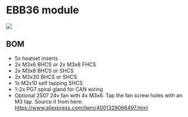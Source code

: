 # EBB36 module

![](https://user-images.githubusercontent.com/37978198/214070426-d316af5a-a321-442a-a994-74c1a1a0f4a6.png)

## BOM

*   5x heatset inserts
*   2x M3x6 BHCS or 2x M3x8 FHCS
*   2x M3x8 BHCS or SHCS
*   2x M3x30 BHCS or SHCS
*   1x M2x10 self tapping SHCS
*   1-2x PG7 spiral gland for CAN wiring
*   Optional 2507 24v fan with 4x M3x6. Tap the fan screw holes with an M3 tap. Source it from here: https://www.aliexpress.com/item/4001329066497.html
